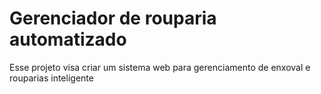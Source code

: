 # Gerenciador de rouparia automatizado
Esse projeto visa criar um sistema web para gerenciamento de enxoval e rouparias inteligente
